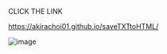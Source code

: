 
CLICK THE LINK


https://akirachoi01.github.io/saveTXTtoHTML/



![image](https://github.com/user-attachments/assets/bcb6df16-048b-4446-b15a-3c821f54136e)

